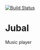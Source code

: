 [![Build Status](https://travis-ci.org/AlvaroMenezes/Jubal.svg?branch=master)](https://travis-ci.org/AlvaroMenezes/Jubal)

# Jubal
Music player
